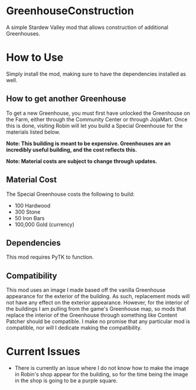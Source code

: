# GreenhouseConstruction
A simple Stardew Valley mod that allows construction of additional Greenhouses.

# How to Use
Simply install the mod, making sure to have the dependencies installed as well.

## How to get another Greenhouse
To get a new Greenhouse, you must first have unlocked the Greenhouse on the Farm, either through the Community Center or through JojaMart. Once this is done, visiting Robin will let you build a Special Greenhouse for the materials listed below.

**Note: This building is meant to be expensive. Greenhouses are an incredibly useful building, and the cost reflects this.**

**Note: Material costs are subject to change through updates.**

## Material Cost
The Special Greenhouse costs the following to build:
* 100 Hardwood
* 300 Stone
* 50 Iron Bars
* 100,000 Gold (currency)

## Dependencies
This mod requires PyTK to function.

## Compatibility
This mod uses an image I made based off the vanilla Greenhouse appearance for the exterior of the building. As such, replacement mods will not have any effect on the exterior appearance. However, for the interior of the buildings I am pulling from the game's Greenhouse map, so mods that replace the interior of the Greenhouse through something like Content Patcher should be compatible. I make no promise that any particular mod is compatible, nor will I dedicate making the compatibility.

# Current Issues
* There is currently an issue where I do not know how to make the image in Robin's shop appear for the building, so for the time being the image in the shop is going to be a purple square.
